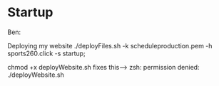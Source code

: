 # Startup
Ben: 

Deploying my website ./deployFiles.sh -k scheduleproduction.pem -h sports260.click -s startup;

chmod +x deployWebsite.sh fixes this--> zsh: permission denied: ./deployWebsite.sh

<script> tag --> use to include JS code



I've learned more about merging conlficts which is really helpful. I also didn't I could fork a repository which seems really helpful. I found the DadJokesAPI very interesting haha

Things I learned from the simon HTML:
Tags like div and header aren't always neccessary but they help keep everything organized
HTML can nest some of the things I've been learning about. For example you can use an svg as a button
br and hr can be used to style the website a little bit

<br>

Carson: Something I learned was more about github in general. I've never used it before extensively and it looks like in this class we will, and I know that we will need to use it in the future in jobs and what not. Just learning how to navigate the site and how everything works was very interesting. 

Things I learned from the simon HTML:
More about tables in html. The table in scores.html used <.table>, <.thead>, <.tbody>, <.tr>, <.th>, and <.td>. That's a lot of tags for one element, but I guess I'll have this assignment to reference if I have trouble in the future. Also, I haven't used vscode much in the past, so learning better how to clone, push, and commit with git was good. 

Things I learned from the simon CSS:
I was going through copy+pasting code from the css project into my html one, and css really isn't all that much extra code. It doesn't really add any extra lines besides <.div> stuff, and just lengthens html ones. The biggest difference I saw was in the <.header> stuff. It didn't make a huge difference in result, like it works pretty much the same, but it definitely polished up some rough edges and made the website feel more legit and professional. 

Things I learned from the simon JS:
Similar, but more so than last time, JavaScript barely impacts the html file. It was really one or two lines changed, with the rest of the changes being in the .js files. At one point I got stuck, where I had all the correct code but the game wasn't working for some reason. It's because I had forgotten to copy the sounds files over, and since those files were involved in promise stuff, the game froze. I got stuck on that for a while. Promises really are pretty cool, but I can definetely see how they can mess up your code and the IDE won't alert you to them. 

<br><br><br>


Elevator pitch:
You love to play soccer. But finding places and people to play with can be so hard. With my website, you will be able to find and schedule times and places to play pickup soccer. All you have to do is enter in your zip code or city and a calender will pop up and show you where and when pickup games are happening and it will show you how many people are planning on going to play. And if you want to get a group together to play you can creat your own event that others near by will be able to see. Now you will have no problem being able to play the game you love.
[Pick up soccer group schedule.pdf](https://github.com/bchfonz/Startup/files/10514302/Pick.up.soccer.group.schedule.pdf)




Pair programming:
Ben Fonbuena
Carson Koehle
